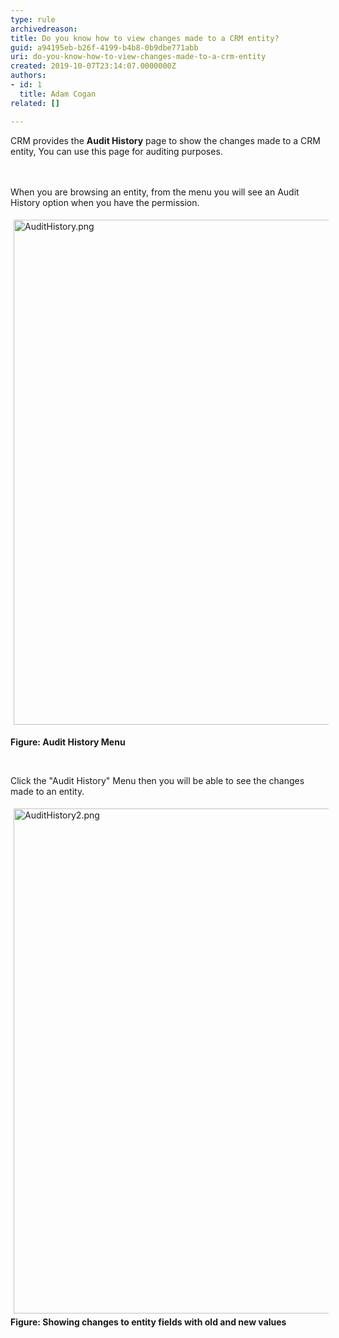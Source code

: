 ```yaml
---
type: rule
archivedreason: 
title: Do you know how to view changes made to a CRM entity?
guid: a94195eb-b26f-4199-b4b8-0b9dbe771abb
uri: do-you-know-how-to-view-changes-made-to-a-crm-entity
created: 2019-10-07T23:14:07.0000000Z
authors:
- id: 1
  title: Adam Cogan
related: []

---
```



CRM provides the <strong>Audit History</strong> page to show&#160;the changes made to a&#160;CRM entity, You can use this page for auditing purposes.&#160;<br>
<br><excerpt class='endintro'></excerpt><br>
<p>When you are browsing an entity, from the menu you will see an Audit History option when you have the permission.&#160;<br></p><p><img src="/SiteAssets/do-you-know-how-to-view-changes-made-to-a-crm-entity/AuditHistory.png" alt="AuditHistory.png" style="margin&#58;5px;width&#58;808px;" /><br></p><p><strong>Figure&#58; Audit History Menu</strong><br></p><p><br></p><p>Click the &quot;Audit History&quot; Menu then you will be able to see the changes made to an entity.<br></p><p><img src="/SiteAssets/do-you-know-how-to-view-changes-made-to-a-crm-entity/AuditHistory2.png" alt="AuditHistory2.png" style="margin&#58;5px;width&#58;808px;" /><br><strong>​​Figure&#58; Showing changes to entity&#160;fields&#160;with old and new values</strong><br></p><p><br></p>


